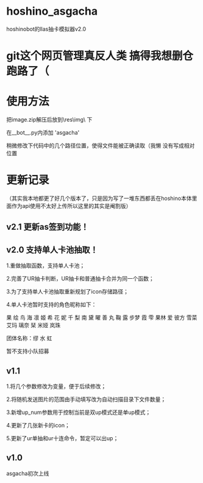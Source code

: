 # hoshino_asgacha
hoshinobot的llas抽卡模拟器v2.0

# git这个网页管理真反人类 搞得我想删仓跑路了（

# 使用方法
 把image.zip解压后放到\res\img\  下
 
 在__bot__.py内添加 'asgacha'
 
 稍微修改下代码中的几个路径位置，使得文件能被正确读取（我懒 没有写成相对位置


# 更新记录

（其实我本地都更了好几个版本了，只是因为写了一堆东西都丢在hoshino本体里面作为api使用不太好上传所以这里的其实是阉割版）

## v2.1 更新as签到功能！

## v2.0 支持单人卡池抽取！
1.重做抽取函数，支持单人卡池；

2.完善了UR抽卡判断，UR抽卡和普通抽卡合并为同一个函数；

3.为了支持单人卡池抽取重新规划了icon存储路径；

4.单人卡池暂时支持的角色昵称如下：

果 绘 鸟 海 凛 姬 希 花 妮   千 梨 南 黛 曜 善 丸 鞠 露   步梦 霞 雫 果林 爱 彼方 雪菜 艾玛 璃奈 栞 米娅 岚珠

团体名称：缪 水 虹

暂不支持小队招募

## v1.1

1.将几个参数修改为变量，便于后续修改；

2.将随机发送图片的范围由手动填写改为自动扫描目录下文件数量；

3.新增up_num参数用于控制当前是双up模式还是单up模式；

4.更新了几张新卡的icon；

5.更新了ur单抽和ur十连命令，暂定可以出up；

## v1.0

asgacha初次上线
